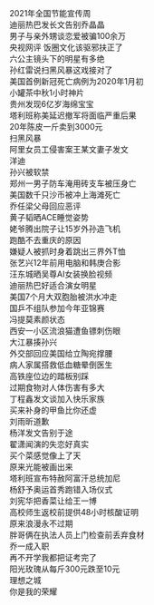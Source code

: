 2021年全国节能宣传周  
迪丽热巴发长文告别乔晶晶  
男子与亲外甥谈恋爱被骗100余万  
央视网评 饭圈文化该驱邪扶正了  
六公主镜头下的明星有多绝  
孙红雷说扫黑风暴这戏接对了  
美国首例新冠死亡病例为2020年1月初  
小罐茶中秋1小时神片  
贵州发现6亿岁海绵宝宝  
塔利班称美延迟撤军将面临严重后果  
20年陈皮一斤卖到3000元  
扫黑风暴  
阿里女员工侵害案王某文妻子发文  
洋迪  
孙兴被软禁  
郑州一男子防车淹用砖支车被压身亡  
美国数千只沙币被冲上海滩死亡  
乔任梁父母回应恶评  
黄子韬晒ACE睡觉姿势  
姥爷腾出院子让15岁外孙造飞机  
跑酷不去重庆的原因  
嫌疑人被抓时身着跳出三界外T恤  
张艺兴12年前用电脑和韩庚合影  
汪东城晒吴尊AI女装换脸视频  
迪丽热巴好适合演女明星  
美国7个月大双胞胎被洪水冲走  
国乒不组队参加今年亚锦赛  
冯提莫素颜状态  
西安一小区流浪猫遭鱼镖刺伤眼  
大江暴揍孙兴  
外交部回应美国给立陶宛撑腰  
病人家属搭救低血糖晕倒医生  
高铁座位边的踏板别踩  
过期食物对人体伤害有多大  
丁程鑫发文谈加入快乐家族  
买来补身的甲鱼比你还虚  
刘雨昕道歉  
杨洋发文告别于途  
翟潇闻演的失恋好真实  
买个菜感觉像上了天  
原来光能被画出来  
塔利班宣布特赦阿富汗总统加尼  
杨舒予奥运首秀跑错入场仪式  
刘宪华把香菜让给王一博  
高校师生返校前提供48小时核酸证明  
原来浪漫永不过期  
胖哥俩在执法人员上门检查前丢弃食材  
乔一成入职  
再不开学我都把证考完了  
阳光玫瑰从每斤300元跌至10元  
理想之城  
你是我的荣耀  
